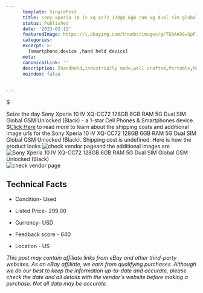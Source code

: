 ```yaml
---
      template: SinglePost
      title: sony xperia 10 iv xq cc72 128gb 6gb ram 5g dual sim global gsm unlocked black 
      status: Published
      date: '2023-02-12'
      featuredImage: https://i.ebayimg.com/thumbs/images/g/TD0AAOSwSpFjRFG8/s-l225.jpg
      categories: 
      excerpt: >-
        [smartphone,device ,hand held device]
      meta:
      canonicalLink: ''
      description: [handheld,industrially made,well crafted,Portable,Mobile,Compact,Convenient,Lightweight,Maneuverable,Man-portable,Miniature,Carriable,Hand-held,Light,Holdable,Transportable,Mobile device,Pocket-sized,On-the-go,Wireless,Cordless,Compact size,Convenient size, smartphone,device ,hand held device]
      noindex: false
      
        
---
```

$

Seize the day Sony Xperia 10 IV XQ-CC72 128GB 6GB RAM 5G Dual SIM Global GSM Unlocked (Black) - a 1-star Cell Phones & Smartphones device.
$[Click Here](https://www.ebay.com/itm/165719463265?hash=item2695a65561%3Ag%3ATD0AAOSwSpFjRFG8&mkevt=1&mkcid=1&mkrid=711-53200-19255-0&campid=%253CePNCampaignId%253E&customid=%253CreferenceId%253E&toolid=10049) to read more to learn about the shipping costs and additional image urls for the Sony Xperia 10 IV XQ-CC72 128GB 6GB RAM 5G Dual SIM Global GSM Unlocked (Black). Shipping cost is undefined. Here is how the product looks ![check vendor page](https://i.ebayimg.com/thumbs/images/g/TD0AAOSwSpFjRFG8/s-l225.jpg)and the additional images are![Sony Xperia 10 IV XQ-CC72 128GB 6GB RAM 5G Dual SIM Global GSM Unlocked (Black)](https://i.ebayimg.com/images/g/TD0AAOSwSpFjRFG8/s-l1600.jpg)![check vendor page](https://origin-galleryplus.ebayimg.com/ws/web/165719463265_2_0_1/225x225.jpg,https://origin-galleryplus.ebayimg.com/ws/web/165719463265_3_0_1/225x225.jpg,https://origin-galleryplus.ebayimg.com/ws/web/165719463265_4_0_1/225x225.jpg)



 ## Technical Facts 



     
      

 - Condition- Used 


      

 - Listed Price- 299.00 


      

 - Currency- USD 


      

 - Feedback score - 640 


      

 - Location - US 


      
      

 *_This post may contain affiliate links from eBay and other third-party websites. As an eBay affiliate, we earn from qualifying purchases. Although we do our best to keep the information up-to-date and accurate, please check the date and all details with the vendor's website before making a purchase. Not all data may be accurate._*






